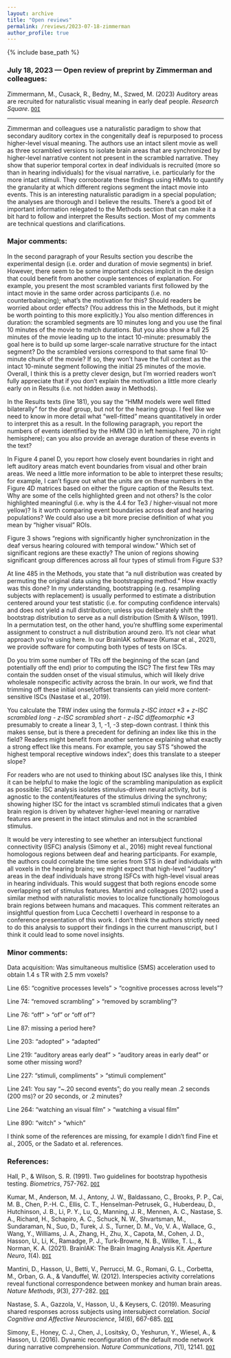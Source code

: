 ```yaml
---
layout: archive
title: "Open reviews"
permalink: /reviews/2023-07-18-zimmerman
author_profile: true
---
```


{% include base_path %}


### July 18, 2023 &mdash; Open review of preprint by Zimmerman and colleagues:
Zimmermann, M., Cusack, R., Bedny, M., Szwed, M. (2023) Auditory areas are recruited for naturalistic visual meaning in early deaf people. *Research Square*. [`DOI`](https://doi.org/10.21203/rs.3.rs-2683286/v1)

---

Zimmerman and colleagues use a naturalistic paradigm to show that secondary auditory cortex in the congenitally deaf is repurposed to process higher-level visual meaning. The authors use an intact silent movie as well as three scrambled versions to isolate brain areas that are synchronized by higher-level narrative content not present in the scrambled narrative. They show that superior temporal cortex in deaf individuals is recruited (more so than in hearing individuals) for the visual narrative, i.e. particularly for the more intact stimuli. They corroborate these findings using HMMs to quantify the granularity at which different regions segment the intact movie into events. This is an interesting naturalistic paradigm in a special population; the analyses are thorough and I believe the results. There’s a good bit of important information relegated to the Methods section that can make it a bit hard to follow and interpret the Results section. Most of my comments are technical questions and clarifications.

### Major comments:

In the second paragraph of your Results section you describe the experimental design (i.e. order and duration of movie segments) in brief. However, there seem to be some important choices implicit in the design that could benefit from another couple sentences of explanation. For example, you present the most scrambled variants first followed by the intact movie in the same order across participants (i.e. no counterbalancing); what’s the motivation for this? Should readers be worried about order effects? (You address this in the Methods, but it might be worth pointing to this more explicitly.) You also mention differences in duration: the scrambled segments are 10 minutes long and you use the final 10 minutes of the movie to match durations. But you also show a full 25 minutes of the movie leading up to the intact 10-minute: presumably the goal here is to build up some larger-scale narrative structure for the intact segment? Do the scrambled versions correspond to that same final 10-minute chunk of the movie? If so, they won’t have the full context as the intact 10-minute segment following the initial 25 minutes of the movie. Overall, I think this is a pretty clever design, but I’m worried readers won’t fully appreciate that if you don’t explain the motivation a little more clearly early on in Results (i.e. not hidden away in Methods).

In the Results texts (line 181), you say the “HMM models were well fitted bilaterally” for the deaf group, but not for the hearing group. I feel like we need to know in more detail what “well-fitted” means quantitatively in order to interpret this as a result. In the following paragraph, you report the numbers of events identified by the HMM (30 in left hemisphere, 70 in right hemisphere); can you also provide an average duration of these events in the text?

In Figure 4 panel D, you report how closely event boundaries in right and left auditory areas match event boundaries from visual and other brain areas. We need a little more information to be able to interpret these results; for example, I can’t figure out what the units are on these numbers in the Figure 4D matrices based on either the figure caption of the Results text. Why are some of the cells highlighted green and not others? Is the color highlighted meaningful (i.e. why is the 4.4 for Te3 / higher-visual not more yellow)? Is it worth comparing event boundaries across deaf and hearing populations? We could also use a bit more precise definition of what you mean by “higher visual” ROIs.

Figure 3 shows “regions with significantly higher synchronization in the deaf versus hearing coloured with temporal window.” Which set of significant regions are these exactly? The union of regions showing significant group differences across all four types of stimuli from Figure S3?

At line 485 in the Methods, you state that “a null distribution was created by permuting the original data using the bootstrapping method.” How exactly was this done? In my understanding, bootstrapping (e.g. resampling subjects with replacement) is usually performed to estimate a distribution centered around your test statistic (i.e. for computing confidence intervals) and does not yield a null distribution; unless you deliberately shift the bootstrap distribution to serve as a null distribution (Smith & Wilson, 1991). In a permutation test, on the other hand, you’re shuffling some experimental assignment to construct a null distribution around zero. It’s not clear what approach you’re using here. In our BrainIAK software (Kumar et al., 2021), we provide software for computing both types of tests on ISCs.

Do you trim some number of TRs off the beginning of the scan (and potentially off the end) prior to computing the ISC? The first few TRs may contain the sudden onset of the visual stimulus, which will likely drive wholesale nonspecific activity across the brain. In our work, we find that trimming off these initial onset/offset transients can yield more content-sensitive ISCs (Nastase et al., 2019).

You calculate the TRW index using the formula *z-ISC intact \*3 + z-ISC scrambled long - z-ISC scrambled short - z-ISC diffeomorphic \*3* presumably to create a linear 3, 1, -1, -3 step-down contrast. I think this makes sense, but is there a precedent for defining an index like this in the field? Readers might benefit from another sentence explaining what exactly a strong effect like this means. For example, you say STS “showed the highest temporal receptive windows index”; does this translate to a steeper slope?

For readers who are not used to thinking about ISC analyses like this, I think it can be helpful to make the logic of the scrambling manipulation as explicit as possible: ISC analysis isolates stimulus-driven neural activity, but is agnostic to the content/features of the stimulus driving the synchrony; showing higher ISC for the intact vs scrambled stimuli indicates that a given brain region is driven by whatever higher-level meaning or narrative features are present in the intact stimulus and not in the scrambled stimulus.

It would be very interesting to see whether an intersubject functional connectivity (ISFC) analysis (Simony et al., 2016) might reveal functional homologous regions between deaf and hearing participants. For example, the authors could correlate the time series from STS in deaf individuals with all voxels in the hearing brains; we might expect that high-level “auditory” areas in the deaf individuals have strong ISFCs with high-level visual areas in hearing individuals. This would suggest that both regions encode some overlapping set of stimulus features. Mantini and colleagues (2012) used a similar method with naturalistic movies to localize functionally homologous brain regions between humans and macaques. This comment reiterates an insightful question from Luca Cecchetti I overheard in response to a conference presentation of this work. I don’t think the authors strictly need to do this analysis to support their findings in the current manuscript, but I think it could lead to some novel insights.


### Minor comments:

Data acquisition: Was simultaneous multislice (SMS) acceleration used to obtain 1.4 s TR with 2.5 mm voxels?

Line 65: “cognitive processes levels” > “cognitive processes across levels”?

Line 74: “removed scrambling” > “removed by scrambling”?

Line 76: “off” > “of” or “off of”?

Line 87: missing a period here?

Line 203: “adopted” > “adapted”

Line 219: “auditory areas early deaf” > “auditory areas in early deaf” or some other missing word?

Line 227: “stimuli, compliments” > “stimuli complement”

Line 241: You say “~.20 second events”; do you really mean .2 seconds (200 ms)? or 20 seconds, or .2 minutes?

Line 264: “watching an visual film” > “watching a visual film”

Line 890: “witch” > “which”

I think some of the references are missing, for example I didn’t find Fine et al., 2005, or the Sadato et al. references.

### References:

Hall, P., & Wilson, S. R. (1991). Two guidelines for bootstrap hypothesis testing. *Biometrics*, 757-762. [`DOI`](https://doi.org/10.2307/2532163)

Kumar, M., Anderson, M. J., Antony, J. W., Baldassano, C., Brooks, P. P., Cai, M. B., Chen, P.-H. C., Ellis, C. T., Henselman-Petrusek, G., Huberdeau, D., Hutchinson, J. B., Li, P. Y., Lu, Q., Manning, J. R., Mennen, A. C., Nastase, S. A., Richard, H., Schapiro, A. C., Schuck, N. W., Shvartsman, M., Sundaraman, N., Suo, D., Turek, J. S., Turner, D. M., Vo, V. A., Wallace, G., Wang, Y., Williams, J. A., Zhang, H., Zhu, X., Capota, M., Cohen, J. D., Hasson, U., Li, K., Ramadge, P. J., Turk-Browne, N. B., Willke, T. L., & Norman, K. A. (2021). BrainIAK: The Brain Imaging Analysis Kit. *Aperture Neuro*, *1*(4). [`DOI`](https://doi.org/10.52294/31bb5b68-2184-411b-8c00-a1dacb61e1da)

Mantini, D., Hasson, U., Betti, V., Perrucci, M. G., Romani, G. L., Corbetta, M., Orban, G. A., & Vanduffel, W. (2012). Interspecies activity correlations reveal functional correspondence between monkey and human brain areas. *Nature Methods*, *9*(3), 277-282. [`DOI`](https://doi.org/10.1038/nmeth.1868)

Nastase, S. A., Gazzola, V., Hasson, U., & Keysers, C. (2019). Measuring shared responses across subjects using intersubject correlation. *Social Cognitive and Affective Neuroscience*, *14*(6), 667-685. [`DOI`](https://doi.org/10.1093/scan/nsz037)

Simony, E., Honey, C. J., Chen, J., Lositsky, O., Yeshurun, Y., Wiesel, A., & Hasson, U. (2016). Dynamic reconfiguration of the default mode network during narrative comprehension. *Nature Communications*, *7*(1), 12141. [`DOI`](https://doi.org/10.1038/ncomms12141)

